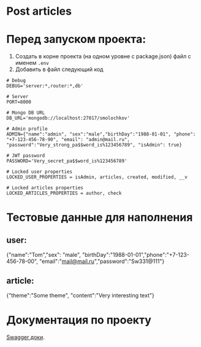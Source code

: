 # Post articles

# Перед запуском проекта:

1. Создать в корне проекта (на одном уровне с package.json) файл с именем `.env`
2. Добавить в файл следующий код

```
# Debug
DEBUG='server:*,router:*,db'

# Server
PORT=8000

# Mongo DB URL
DB_URL='mongodb://localhost:27017/smolochkov'

# Admin profile
ADMIN={"name":"admin", "sex":"male","birthDay":"1988-01-01", "phone": "+7-123-456-78-90", "email": "admin@mail.ru", "password":"Very_strong_pa$$word_is%123456789", "isAdmin": true}

# JWT password
PASSWORD='Very_secret_pa$$word_is%123456789'

# Locked user properties
LOCKED_USER_PROPERTIES = isAdmin, articles, created, modified, __v

# Locked articles properties
LOCKED_ARTICLES_PROPERTIES = author, check
```

# Тестовые данные для наполнения

## user:

{"name":"Tom","sex": "male", "birthDay":"1988-01-01","phone":"+7-123-456-78-00", "email":"mail@mail.ru","password":"Sw331@111"}

## article:

{"theme":"Some theme", "content":"Very interesting text"}

# Документация по проекту

[Swagger доки]().
